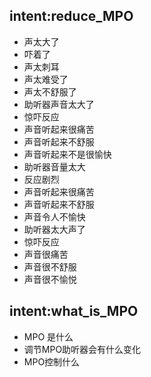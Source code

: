 ## intent:reduce_MPO
- 声太大了
- 吓着了
- 声太刺耳
- 声太难受了
- 声太不舒服了
- 助听器声音太大了
- 惊吓反应
- 声音听起来很痛苦
- 声音听起来不舒服
- 声音听起来不是很愉快
- 助听器音量太大
- 反应剧烈
- 声音听起来很痛苦
- 声音听起来不舒服
- 声音令人不愉快
- 助听器太大声了
- 惊吓反应
- 声音很痛苦
- 声音很不舒服
- 声音很不愉悦

## intent:what_is_MPO
- MPO 是什么
- 调节MPO助听器会有什么变化
- MPO控制什么
